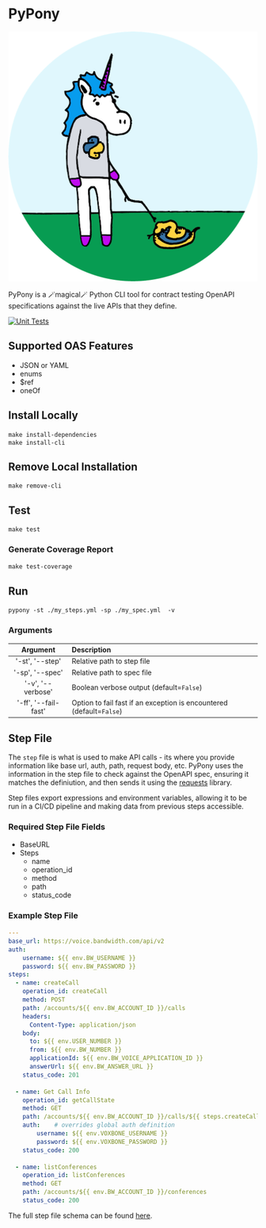 # PyPony

![PyPony Logo](https://github.com/Bandwidth/pypony/blob/main/PyPony.png)

PyPony is a 🪄magical🪄 Python CLI tool for contract testing OpenAPI specifications against the live APIs that they define.

[![Unit Tests](https://github.com/Bandwidth/pypony/actions/workflows/ci.yml/badge.svg)](https://github.com/Bandwidth/pypony/actions/workflows/ci.yml)

## Supported OAS Features

* JSON or YAML
* enums
* $ref
* oneOf

## Install Locally

```shell
make install-dependencies
make install-cli
```

## Remove Local Installation

```shell
make remove-cli
```

## Test

```shell
make test
```

### Generate Coverage Report
```shell
make test-coverage
```

## Run

```shell
pypony -st ./my_steps.yml -sp ./my_spec.yml  -v
```

### Arguments

|       Argument       | Description                                                          |
|:--------------------:|:---------------------------------------------------------------------|
|   '-st', '--step'    | Relative path to step file                                           |
|   '-sp', '--spec'    | Relative path to spec file                                           |
|  '-v', '--verbose'   | Boolean verbose output (default=`False`)                             |
| '-ff', '--fail-fast' | Option to fail fast if an exception is encountered (default=`False`) | # Coming soon!

## Step File

The `step` file is what is used to make API calls - its where you provide information like base url, auth, path, request body, etc. PyPony uses the information in the step file to check against the OpenAPI spec, ensuring it matches the definiution, and then sends it using the [requests](https://pypi.org/project/requests/) library.

Step files export expressions and environment variables, allowing it to be run in a CI/CD pipeline and making data from previous steps accessible.

### Required Step File Fields

* BaseURL
* Steps
  * name
  * operation_id
  * method
  * path
  * status_code

### Example Step File

```yml
---
base_url: https://voice.bandwidth.com/api/v2
auth:
    username: ${{ env.BW_USERNAME }}
    password: ${{ env.BW_PASSWORD }}
steps:
  - name: createCall
    operation_id: createCall
    method: POST
    path: /accounts/${{ env.BW_ACCOUNT_ID }}/calls
    headers:
      Content-Type: application/json
    body:
      to: ${{ env.USER_NUMBER }}
      from: ${{ env.BW_NUMBER }}
      applicationId: ${{ env.BW_VOICE_APPLICATION_ID }}
      answerUrl: ${{ env.BW_ANSWER_URL }}
    status_code: 201

  - name: Get Call Info
    operation_id: getCallState
    method: GET
    path: /accounts/${{ env.BW_ACCOUNT_ID }}/calls/${{ steps.createCall.response.data.callId }}
    auth:    # overrides global auth definition
        username: ${{ env.VOXBONE_USERNAME }}
        password: ${{ env.VOXBONE_PASSWORD }}
    status_code: 200

  - name: listConferences
    operation_id: listConferences
    method: GET
    path: /accounts/${{ env.BW_ACCOUNT_ID }}/conferences
    status_code: 200
```

The full step file schema can be found [here](https://github.com/Bandwidth/pypony/blob/main/src/steps_schema.yml).
